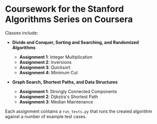 # Coursework for the Stanford Algorithms Series on Coursera

Classes include:

* **Divide and Conquer, Sorting and Searching, and Randomized Algorithms**

    - **Assignment 1**: Integer Multiplication
    - **Assignment 2**: Inversions
    - **Assignment 3**: Quicksort
    - **Assignment 4**: Minimum Cut

* **Graph Search, Shortest Paths, and Data Structures**
    - **Assignment 1**: Strongly Connected Components
    - **Assignment 2**: Dijkstra's Shortest Path
    - **Assignment 3**: Median Maintenance

Each assignment contains a `run_tests.py` that runs the created algorithm
against a number of example test cases. 

